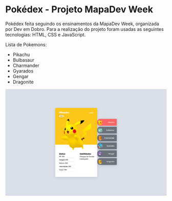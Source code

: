# Pokédex - Projeto MapaDev Week

Pokédex feita seguindo os ensinamentos da MapaDev Week, organizada por Dev em Dobro. Para a realização do projeto foram usadas as seguintes tecnologias:
HTML, CSS e JavaScript.

Lista de Pokemons:
* Pikachu
* Bulbasaur 
* Charmander
* Gyarados
* Gengar
* Dragonite

![Pokédox](./preview.png)
